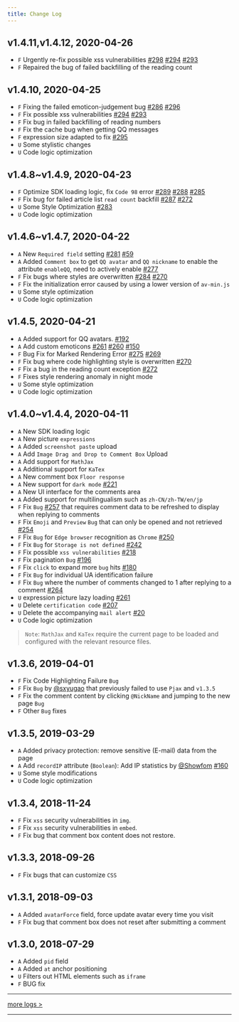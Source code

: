 ```yaml
---
title: Change Log
---
```


## v1.4.11,v1.4.12, 2020-04-26
- `F` Urgently re-fix possible xss vulnerabilities [#298](https://github.com/xCss/Valine/issues/298) [#294](https://github.com/xCss/Valine/issues/294) [#293](https://github.com/xCss/Valine/issues/293)
- `F` Repaired the bug of failed backfilling of the reading count

## v1.4.10, 2020-04-25
- `F` Fixing the failed emoticon-judgement bug [#286](https://github.com/xCss/Valine/issues/286) [#296](https://github.com/xCss/Valine/issues/296) 
- `F` Fix possible xss vulnerabilities [#294](https://github.com/xCss/Valine/issues/294) [#293](https://github.com/xCss/Valine/issues/293) 
- `F` Fix bug in failed backfilling of reading numbers
- `F` Fix the cache bug when getting QQ messages
- `F` expression size adapted to fix [#295](https://github.com/xCss/Valine/issues/295) 
- `U` Some stylistic changes
- `U` Code logic optimization

## v1.4.8~v1.4.9, 2020-04-23  
- `F` Optimize SDK loading logic, fix `Code 98` error [#289](https://github.com/xCss/Valine/issues/289) [#288](https://github.com/xCss/Valine/issues/288) [#285](https://github.com/xCss/Valine/issues/285)
- `F` Fix bug for failed article list `read count` backfill [#287](https://github.com/xCss/Valine/issues/287) [#272](https://github.com/xCss/Valine/issues/272) 
- `U` Some Style Optimization [#283](https://github.com/xCss/Valine/issues/283)
- `U` Code logic optimization

## v1.4.6~v1.4.7, 2020-04-22
- `A` New `Required field` setting [#281](https://github.com/xCss/Valine/issues/281) [#59](https://github.com/xCss/Valine/issues/59)
- `A` Added `Comment box` to get `QQ avatar` and `QQ nickname` to enable the attribute `enableQQ`, need to actively enable [#277](https://github.com/xCss/Valine/issues/277)
- `F` Fix bugs where styles are overwritten [#284](https://github.com/xCss/Valine/issues/284) [#270](https://github.com/xCss/Valine/issues/270)
- `F` Fix the initialization error caused by using a lower version of `av-min.js`
- `U` Some style optimization
- `U` Code logic optimization

## v1.4.5, 2020-04-21
- `A` Added support for QQ avatars. [#192](https://github.com/xCss/Valine/issues/192)
- `A` Add custom emoticons [#261](https://github.com/xCss/Valine/issues/261) [#260](https://github.com/xCss/Valine/issues/260) [#150](https://github.com/xCss/Valine/issues/150)
- `F` Bug Fix for Marked Rendering Error [#275](https://github.com/xCss/Valine/issues/275) [#269](https://github.com/xCss/Valine/issues/269)
- `F` Fix bug where code highlighting style is overwritten [#270](https://github.com/xCss/Valine/issues/270)
- `F` Fix a bug in the reading count exception [#272](https://github.com/xCss/Valine/issues/272)
- `F` Fixes style rendering anomaly in night mode
- `U` Some style optimization
- `U` Code logic optimization

## v1.4.0~v1.4.4, 2020-04-11  
- `A` New SDK loading logic
- `A` New picture `expressions`
- `A` Added `screenshot paste` upload
- `A` Add `Image Drag and Drop to Comment Box` Upload
- `A` Add support for `MathJax`
- `A` Additional support for `KaTex`
- `A` New comment box `Floor response`
- `A` New support for `dark mode` [#221](https://github.com/xCss/Valine/issues/221)
- `A` New UI interface for the comments area 
- `A` Added support for multilingualism such as `zh-CN/zh-TW/en/jp`
- `F` Fix `Bug` [#257](https://github.com/xCss/Valine/issues/257) that requires comment data to be refreshed to display when replying to comments
- `F` Fix `Emoji` and `Preview` `Bug` that can only be opened and not retrieved [#254](https://github.com/xCss/Valine/issues/254)
- `F` Fix `Bug` for `Edge browser` recognition as `Chrome` [#250](https://github.com/xCss/Valine/issues/250)
- `F` Fix `Bug` for `Storage is not defined` [#242](https://github.com/xCss/Valine/issues/242)
- `F` Fix possible `xss vulnerabilities` [#218](https://github.com/xCss/Valine/issues/218)
- `F` Fix pagination `Bug` [#196](https://github.com/xCss/Valine/issues/196)
- `F` Fix `click` to expand more `bug` hits [#180](https://github.com/xCss/Valine/issues/180)
- `F` Fix `Bug` for individual UA identification failure
- `F` Fix `Bug` where the number of comments changed to 1 after replying to a comment [#264](https://github.com/xCss/Valine/issues/264) 
- `U` expression picture lazy loading [#261](https://github.com/xCss/Valine/issues/261) 
- `U` Delete `certification code` [#207](https://github.com/xCss/Valine/issues/207)
- `U` Delete the accompanying `mail alert` [#20](https://github.com/xCss/Valine/issues/20)
- `U` Code logic optimization

> `Note`: `MathJax` and `KaTex` require the current page to be loaded and configured with the relevant resource files.


## v1.3.6, 2019-04-01
- `F` Fix Code Highlighting Failure `Bug`
- `F` Fix `Bug` by [@sxyugao](https://github.com/sxyugao) that previously failed to use `Pjax` and `v1.3.5`
- `F` Fix the comment content by clicking `@NickName` and jumping to the new page `Bug`
- `F` Other `Bug` fixes

## v1.3.5, 2019-03-29
- `A` Added privacy protection: remove sensitive (E-mail) data from the page
- `A` Add `recordIP` attribute (`Boolean`): Add IP statistics by [@Showfom](https://github.com/Showfom) [#160](https://github.com/xCss/Valine/issues/160) 
- `U` Some style modifications
- `U` Code logic optimization

## v1.3.4, 2018-11-24
- `F` Fix `xss` security vulnerabilities in `img`.
- `F` Fix `xss` security vulnerabilities in `embed`.
- `F` Fix bug that comment box content does not restore.

## v1.3.3, 2018-09-26

- `F` Fix bugs that can customize `CSS`

## v1.3.1, 2018-09-03

- `A` Added `avatarForce` field, force update avatar every time you visit
- `F` Fix bug that comment box does not reset after submitting a comment

## v1.3.0, 2018-07-29

- `A` Added `pid` field
- `A` Added `at` anchor positioning
- `U` Filters out HTML elements such as `iframe`
- `F` BUG fix

---------------------

[more logs >](https://github.com/xCss/Valine/releases)


---------------------
